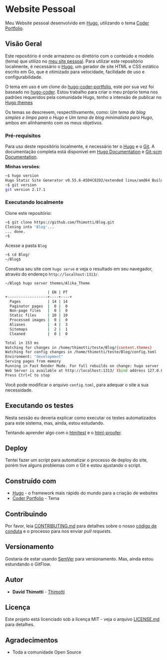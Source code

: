 # Website Pessoal

Meu Website pessoal desenvolvido em [Hugo](https://gohugo.io), utilizando o tema [Coder Portfolio](https://themes.gohugo.io/hugo-coder-portfolio/).

## Visão Geral

Este repositório é onde armazeno os diretório com o conteúdo e modelo (tema) que utilizo no [meu site pessoal](https://thimotti.github.io/). Para utilizar este repositório localmente, é necessário o [Hugo](https://github.com/gohugoio/hugo), um gerador de site HTML e CSS estático escrito em Go, que é otimizado para velocidade, facilidade de uso e configurabilidade. 

O tema em uso é um clone do [hugo-coder-portfolio](https://github.com/naro143/hugo-coder-portfolio), este por sua vez foi baseado no [hugo-coder](https://github.com/luizdepra/hugo-coder). Estou trabalho para criar o meu próprio tema nos padrões requeridos pela comunidade Hugo, tenho a intensão de publicar no [Hugo themes](https://themes.gohugo.io/)

Os temas se descrevem, respectitivamente, como: *Um tema de blog simples e limpo para o Hugo* e *Um tema de blog minimalista para Hugo*, ambos em alinhamento com os meus objetivos.

### Pré-requisitos

Para uso deste repositório localmente, é necessário ter o [Hugo](https://github.com/gohugoio/hugo) e o [Git](https://git-scm.com/downloads). A documentação completa está disponível em [Hugo Documentation](https://gohugo.io/getting-started/) e [Git-scm Documentation](https://git-scm.com/doc).

**Minhas versões:**
```bash
~$ hugo version
Hugo Static Site Generator v0.55.6-A5D4C82D2/extended linux/amd64 BuildDate: 2019-05-18T08:08:34Z
~$ git version
git version 2.17.1

```

### Executando localmente

Clone este repositório: 

```bash
~$ git clone https://github.com/Thimotti/Blog.git
Cloning into 'Blog'...
... done.
~$
```

Acesse a pasta `Blog`

```bash
~$ cd Blog/
~/Blog$
```

Construa seu site com `hugo serve` e veja o resultado em seu navegador, através do endereço `http://localhost:1313/`.

```bash
~/Blog$ hugo server themes/Alika_Theme

                   | EN | PT  
+------------------+----+----+
  Pages            | 14 | 14  
  Paginator pages  |  0 |  0  
  Non-page files   |  0 |  0  
  Static files     | 10 | 10  
  Processed images |  0 |  0  
  Aliases          |  4 |  3  
  Sitemaps         |  2 |  1  
  Cleaned          |  0 |  0  

Total in 153 ms
Watching for changes in /home/thimotti/teste/Blog/{content,themes}
Watching for config changes in /home/thimotti/teste/Blog/config.toml
Environment: "development"
Serving pages from memory
Running in Fast Render Mode. For full rebuilds on change: hugo server --disableFastRender
Web Server is available at http://localhost:1313/ (bind address 127.0.0.1)
Press Ctrl+C to stop
```

Você pode modificar o arquivo `config.toml`, para adequar o site a sua necessidade.

## Executando os testes

Nesta sessão eu deveria explicar como executar os testes automatizados para este sistema, mas, ainda, estou estudando. 

Tentando aprender algo com o [htmltest](https://github.com/wjdp/htmltest) e o [html-proofer](https://github.com/gjtorikian/html-proofer).

## Deploy

Tentei fazer um script para automatizar o processo de deploy do site, porém tive alguns problemas com o Git e estou ajustando o script. 

## Construído com

* [Hugo](https://gohugo.io) - o framework mais rápido do mundo para a criação de websites
* [Coder Portfolio](https://themes.gohugo.io/hugo-coder-portfolio/) - Tema

## Contribuindo

Por favor, leia [CONTRIBUTING.md](https://github.com/Thimotti/Blog/blob/master/CONTRIBUTING.md) para detalhes sobre o nosso [código de conduta](https://github.com/Thimotti/Blog/blob/master/CODE_OF_CONDUCT.md) e o processo para nos enviar *pull requests*.

## Versionamento

Gostaria de estar usando [SemVer](http://semver.org/) para versionamento. Mas, ainda estou estundando o GitFlow.

## Autor

* **David Thimotti** - [Thimotti](https://github.com/thimotti/)

## Licença

Este projeto está licenciado sob a licença MIT - veja o arquivo [LICENSE.md](https://github.com/Thimotti/Blog/blob/master/LICENSE) para detalhes.

## Agradecimentos

* Toda a comunidade Open Source
